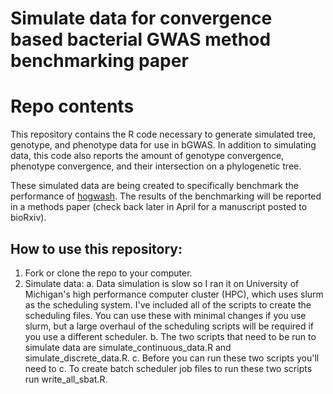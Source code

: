 # Simulate data for convergence based bacterial GWAS method benchmarking paper

# Repo contents
This repository contains the R code necessary to generate simulated tree, genotype, and phenotype data for use in bGWAS. In addition to simulating data, this code also reports the amount of genotype convergence, phenotype convergence, and their intersection on a phylogenetic tree. 

These simulated data are being created to specifically benchmark the performance of [hogwash](https://github.com/katiesaund/hogwash). The results of the benchmarking will be reported in a methods paper (check back later in April for a manuscript posted to bioRxiv).

## How to use this repository: 
1. Fork or clone the repo to your computer. 
2. Simulate data: 
  a. Data simulation is slow so I ran it on University of Michigan's high performance computer cluster (HPC), which uses slurm as the scheduling system. I've included all of the scripts to create the scheduling files. You can use these with minimal changes if you use slurm, but a large overhaul of the scheduling scripts will be required if you use a different scheduler. 
  b. The two scripts that need to be run to simulate data are simulate_continuous_data.R and simulate_discrete_data.R. 
  c. Before you can run these two scripts you'll need to 
  c. To create batch scheduler job files to run these two scripts run write_all_sbat.R. 



